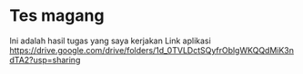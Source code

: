 # Tes magang
Ini adalah hasil tugas yang saya kerjakan
Link aplikasi
https://drive.google.com/drive/folders/1d_0TVLDctSQyfrOblgWKQQdMiK3ndTA2?usp=sharing
